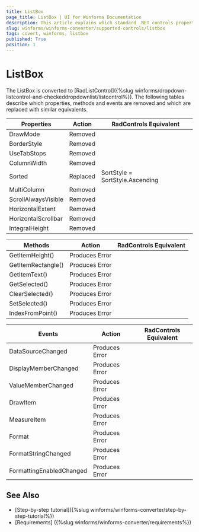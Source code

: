 ```yaml
---
title: ListBox
page_title: ListBox | UI for Winforms Documentation
description: This article explains which standard .NET controls properties are removed and which are replaced with similar equivalents. 
slug: winforms/winforms-converter/supported-controls/listbox
tags: covert, winforms, listbox
published: True
position: 1
---
```


# ListBox

The ListBox is converted to [RadListControl]({%slug winforms/dropdown-listcontrol-and-checkeddropdownlist/listcontrol%}). The following tables describe which properties, methods and events are removed and which are replaced with similar equivalents.

|Properties|Action|RadControls Equivalent|
|---|---|---|
|DrawMode|Removed|   |
|BorderStyle|Removed|   |
|UseTabStops|Removed|   |
|ColumnWidth|Removed|   |
|Sorted|Replaced|SortStyle = SortStyle.Ascending|
|MultiColumn|Removed|   |
|ScrollAlwaysVisible|Removed|   |
|HorizontalExtent|Removed|   |
|HorizontalScrollbar|Removed|   |
|IntegralHeight|Removed|   |

|Methods|Action|RadControls Equivalent|
|---|---|---|
|GetItemHeight()|Produces Error|   |
|GetItemRectangle()|Produces Error|   |
|GetItemText()|Produces Error|   |
|GetSelected()|Produces Error|   |
|ClearSelected()|Produces Error|   |
|SetSelected()|Produces Error|   |
|IndexFromPoint()|Produces Error|   |

|Events|Action|RadControls Equivalent|
|---|---|---|
|DataSourceChanged|Produces Error|   |
|DisplayMemberChanged|Produces Error|   |
|ValueMemberChanged|Produces Error|   |
|DrawItem|Produces Error|   |
|MeasureItem|Produces Error|   |
|Format|Produces Error|   |
|FormatStringChanged|Produces Error|   |
|FormattingEnabledChanged|Produces Error|   |

## See Also

* [Step-by-step tutorial]({%slug winforms/winforms-converter/step-by-step-tutorial%})
* [Requirements] ({%slug winforms/winforms-converter/requirements%})
